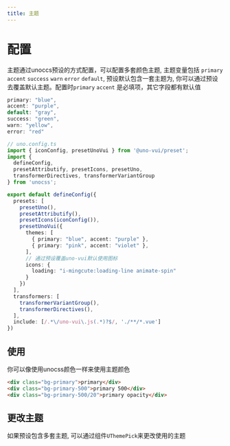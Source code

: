 ```yaml
---
title: 主题
---
```


# 配置
主题通过unoccs预设的方式配置，可以配置多套颜色主题, 主题变量包括
`primary` `accent` `success` `warn` `error` `default`,
预设默认包含一套主题为, 你可以通过预设去覆盖默认主题。配置时`primary` `accent`
是必填项，其它字段都有默认值
```ts
primary: "blue",
accent: "purple",
default: "gray",
success: "green",
warn: "yellow",
error: "red"
```

```ts {2,14-23}
// uno.config.ts
import { iconConfig, presetUnoVui } from '@uno-vui/preset';
import {
  defineConfig,
  presetAttributify, presetIcons, presetUno,
  transformerDirectives, transformerVariantGroup
} from 'unocss';

export default defineConfig({
  presets: [
    presetUno(),
    presetAttributify(),
    presetIcons(iconConfig()),
    presetUnoVui({
      themes: [
        { primary: "blue", accent: "purple" },
        { primary: "pink", accent: "violet" },
      ],
      // 通过预设覆盖uno-vui默认使用图标
      icons: {
        loading: "i-mingcute:loading-line animate-spin"
      }
    })
  ],
  transformers: [
    transformerVariantGroup(),
    transformerDirectives(),
  ],
  include: [/.*\/uno-vui\.js(.*)?$/, './**/*.vue']
})
```

## 使用
你可以像使用unocss颜色一样来使用主题颜色
```html
<div class="bg-primary">primary</div>
<div class="bg-primary-500">primary 500</div>
<div class="bg-primary-500/20">primary opacity</div>
```

## 更改主题
如果预设包含多套主题, 可以通过组件`UThemePick`来更改使用的主题
<demo src="../example/theme/basic.vue"/>


